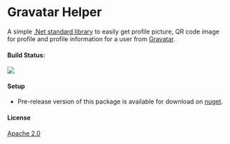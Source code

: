 ﻿# Gravatar Helper

A simple [.Net standard library](https://docs.microsoft.com/en-us/dotnet/articles/standard/library) to easily get profile picture, QR code image for profile and profile information for a user from [Gravatar](http://en.gravatar.com/).

#### Build Status:

![](https://ci.appveyor.com/api/projects/status/9gwwfn9lb0bxq846?svg=true)

#### Setup

- Pre-release version of this package is available for download on [nuget](https://www.nuget.org/packages/GravatarHelper.NetStandard/1.0.0-beta).

#### License

[Apache 2.0](https://github.com/manojkulkarni30/GravatarHelper.NetStandard/blob/master/License.txt)